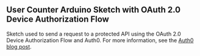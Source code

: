 ## User Counter Arduino Sketch with OAuth 2.0 Device Authorization Flow

Sketch used to send a request to a protected API using the OAuth 2.0 Device Authorization Flow and Auth0. For more information, see the [Auth0 blog post](https://auth0.com/blog/build-user-signup-counter-with-arduino-part2/).
